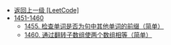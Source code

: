 - [返回上一级 [LeetCode]](LeetCode/)
- [1451-1460](LeetCode/1451-1460/)
  - [1455. 检查单词是否为句中其他单词的前缀（简单）](LeetCode/1451-1460/1455.%20检查单词是否为句中其他单词的前缀（简单）.md)
  - [1460. 通过翻转子数组使两个数组相等（简单）](LeetCode/1451-1460/1460.%20通过翻转子数组使两个数组相等（简单）.md)
